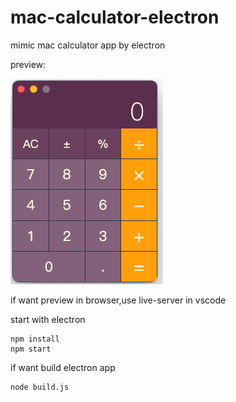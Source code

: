 # mac-calculator-electron

mimic mac calculator app by electron 

preview:

![](https://github.com/bigboysuper6/mac-calculator-electron/blob/main/image/preview.png)

if want preview in browser,use live-server in vscode

start with electron
```
npm install
npm start 
```

if want build electron app

```
node build.js
```

